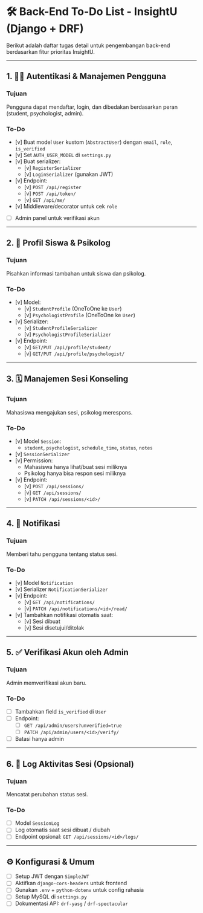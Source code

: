 
# 🛠️ Back-End To-Do List - InsightU (Django + DRF)

Berikut adalah daftar tugas detail untuk pengembangan back-end berdasarkan fitur prioritas InsightU.

---

## 1. 🧑‍💼 Autentikasi & Manajemen Pengguna

### Tujuan
Pengguna dapat mendaftar, login, dan dibedakan berdasarkan peran (student, psychologist, admin).

### To-Do
- [v] Buat model `User` kustom (`AbstractUser`) dengan `email`, `role`, `is_verified`
- [v] Set `AUTH_USER_MODEL` di `settings.py`
- [v] Buat serializer:
  - [v] `RegisterSerializer`
  - [v] `LoginSerializer` (gunakan JWT)
- [v] Endpoint:
  - [v] `POST /api/register`
  - [v] `POST /api/token/`
  - [v] `GET /api/me/`
- [v] Middleware/decorator untuk cek `role`
- [ ] Admin panel untuk verifikasi akun

---

## 2. 📘 Profil Siswa & Psikolog

### Tujuan
Pisahkan informasi tambahan untuk siswa dan psikolog.

### To-Do
- [v] Model:
  - [v] `StudentProfile` (OneToOne ke `User`)
  - [v] `PsychologistProfile` (OneToOne ke `User`)
- [v] Serializer:
  - [v] `StudentProfileSerializer`
  - [v] `PsychologistProfileSerializer`
- [v] Endpoint:
  - [v] `GET/PUT /api/profile/student/`
  - [v] `GET/PUT /api/profile/psychologist/`

---

## 3. 🗓️ Manajemen Sesi Konseling

### Tujuan
Mahasiswa mengajukan sesi, psikolog merespons.

### To-Do
- [v] Model `Session`:
  - `student`, `psychologist`, `schedule_time`, `status`, `notes`
- [v] `SessionSerializer`
- [v] Permission:
  - Mahasiswa hanya lihat/buat sesi miliknya
  - Psikolog hanya bisa respon sesi miliknya
- [v] Endpoint:
  - [v] `POST /api/sessions/`
  - [v] `GET /api/sessions/`
  - [v] `PATCH /api/sessions/<id>/`

---

## 4. 🔔 Notifikasi

### Tujuan
Memberi tahu pengguna tentang status sesi.

### To-Do
- [v] Model `Notification`
- [v] Serializer `NotificationSerializer`
- [v] Endpoint:
  - [v] `GET /api/notifications/`
  - [v] `PATCH /api/notifications/<id>/read/`
- [v] Tambahkan notifikasi otomatis saat:
  - [v] Sesi dibuat
  - [v] Sesi disetujui/ditolak

---

## 5. ✅ Verifikasi Akun oleh Admin

### Tujuan
Admin memverifikasi akun baru.

### To-Do
- [ ] Tambahkan field `is_verified` di `User`
- [ ] Endpoint:
  - [ ] `GET /api/admin/users?unverified=true`
  - [ ] `PATCH /api/admin/users/<id>/verify/`
- [ ] Batasi hanya admin

---

## 6. 📑 Log Aktivitas Sesi (Opsional)

### Tujuan
Mencatat perubahan status sesi.

### To-Do
- [ ] Model `SessionLog`
- [ ] Log otomatis saat sesi dibuat / diubah
- [ ] Endpoint opsional: `GET /api/sessions/<id>/logs/`

---

## ⚙️ Konfigurasi & Umum

- [ ] Setup JWT dengan `SimpleJWT`
- [ ] Aktifkan `django-cors-headers` untuk frontend
- [ ] Gunakan `.env` + `python-dotenv` untuk config rahasia
- [ ] Setup MySQL di `settings.py`
- [ ] Dokumentasi API: `drf-yasg` / `drf-spectacular`
